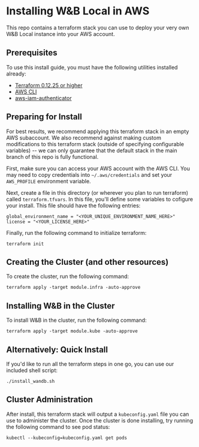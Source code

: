 # Installing W&B Local in AWS

This repo contains a terraform stack you can use to deploy your very own W&B Local instance into your AWS account.

## Prerequisites

To use this install guide, you must have the following utilities installed already:
* [Terraform 0.12.25 or higher](https://learn.hashicorp.com/tutorials/terraform/install-cli)
* [AWS CLI](https://aws.amazon.com/cli/)
* [aws-iam-authenticator](https://docs.aws.amazon.com/eks/latest/userguide/install-aws-iam-authenticator.html)

## Preparing for Install
For best results, we recommend applying this terraform stack in an empty AWS subaccount. We also recommend against making custom modifications to this terraform stack (outside of specifying configurable variables) -- we can only guarantee that the default stack in the main branch of this repo is fully functional.

First, make sure you can access your AWS account with the AWS CLI. You may need to copy credentials into `~/.aws/credentials` and set your `AWS_PROFILE` environment variable.

Next, create a file in this directory (or wherever you plan to run terraform) called `terraform.tfvars`. In this file, you'll define some variables to cofigure your install. This file should have the following entries:

```
global_environment_name = "<YOUR_UNIQUE_ENVIRONMENT_NAME_HERE>"
license = "<YOUR_LICENSE_HERE>"
```

Finally, run the following command to initialize terraform:
```
terraform init
```

## Creating the Cluster (and other resources)
To create the cluster, run the following command:
```
terraform apply -target module.infra -auto-approve
```

## Installing W&B in the Cluster
To install W&B in the cluster, run the following command:
```
terraform apply -target module.kube -auto-approve
```
## Alternatively: Quick Install
If you'd like to run all the terraform steps in one go, you can use our included shell script:
```
./install_wandb.sh
```
## Cluster Administration
After install, this terraform stack will output a `kubeconfig.yaml` file you can use to administer the cluster. Once the cluster is done installing, try running the following command to see pod status:
```
kubectl --kubeconfig=kubeconfig.yaml get pods
```
